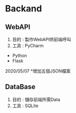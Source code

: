 # Backand

## WebAPI
1. 目的 : 製作WebAPI供前端呼叫
2. 工具 : PyCharm
+ Python
+ Flask

2020/05/07
*增加五個JSON檔案


## DataBase
1. 目的 : 儲存前端所需Data
2. 工具 : SQLite
